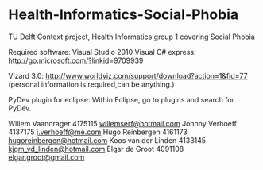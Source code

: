 Health-Informatics-Social-Phobia
================================

TU Delft Context project, Health Informatics group 1 covering Social Phobia

Required software:
Visual Studio 2010 Visual C# express: http://go.microsoft.com/?linkid=9709939

Vizard 3.0: http://www.worldviz.com/support/download?action=1&fid=77 (personal information is required,can be anything.)

PyDev plugin for eclipse: Within Eclipse, go to plugins and search for PyDev.

Willem Vaandrager		4175115		willemserf@hotmail.com
Johnny Verhoeff 		4137175		j.verhoeff@me.com
Hugo Reinbergen 		4161173		hugoreinbergen@hotmail.com
Koos van der Linden 	4133145		kjgm_vd_linden@hotmail.com
Elgar de Groot			4091108		elgar.groot@gmail.com
